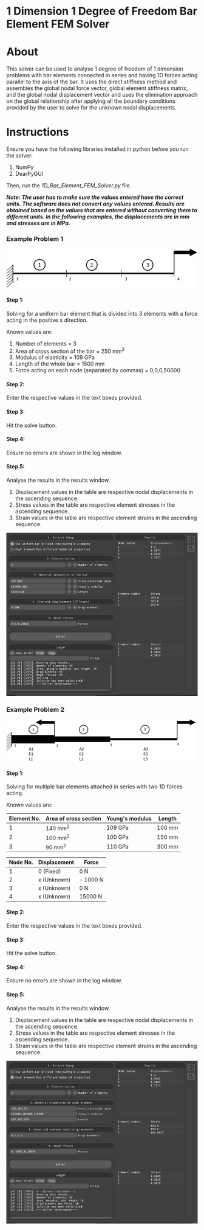 # 1 Dimension 1 Degree of Freedom Bar Element FEM Solver

<H1>About</H1>

This solver can be used to analyse 1 degree of freedom of 1 dimension problems with bar elements connected in series and having 1D forces acting parallel to the axis of the bar. It uses the direct stiffness method and assembles the global nodal force vector, global element stiffness matrix, and the global nodal displacement vector and uses the elimination approach on the global relationship after applying all the boundary conditions provided by the user to solve for the unknown nodal displacements.


<H1>Instructions</H1>

Ensure you have the following libraries installed in python before you run the solver:
    
1. NumPy 
2. DearPyGUI 
   
Then, run the <i>1D_Bar_Element_FEM_Solver.py</i> file.

<i><b>Note: The user has to make sure the values entered have the correct units. The software does not convert any values entered. Results are obtained based on the values that are entered without converting them to different units. In the following examples, the displacements are in mm and stresses are in MPa.</b></i>


<H3>Example Problem 1</H3>

![Example 1 Diagram](images/Example_1_diag.png)

<H4>Step 1:</H4>

Solving for a uniform bar element that is divided into 3 elements with a force acting in the positive x direction.

Known values are:
1. Number of elements = 3
2. Area of cross section of the bar = 250 mm<sup>2</sup>
3. Modulus of elasticity = 109 GPa
4. Length of the whole bar = 1500 mm
5. Force acting on each node (separated by commas) = 0,0,0,50000


<H4>Step 2:</H4>

Enter the respective values in the text boxes provided. 

<H4>Step 3:</H4>

Hit the solve button.

<H4>Step 4:</H4>

Ensure no errors are shown in the log window.

<H4>Step 5:</H4>

Analyse the results in the results window.

1. Displacement values in the table are respective nodal displacements in the ascending sequence.
2. Stress values in the table are respective element stresses in the ascending sequence.
3. Strain values in the table are respective element strains in the ascending sequence.


![Example 1 screenshot](images/Example_1.png)


<H3>Example Problem 2</H3>

![Example 1 Diagram](images/Example_2_diag.png)

<H4>Step 1:</H4>

Solving for multiple bar elements attached in series with two 1D forces acting.

Known values are:

| Element No. | Area of cross section | Young's modulus | Length |
| --- | ----------- | ----------- | ----------- |
| 1 | 140 mm<sup>2</sup> | 109 GPa | 100 mm |
| 2 | 100 mm<sup>2</sup> | 100 GPa | 150 mm |
| 3 | 90 mm<sup>2</sup> | 110 GPa | 300 mm |

| Node No. | Displacement | Force |
| --- | ----------- | ----------- 
| 1 | 0 (Fixed) | 0 N
| 2 | x (Unknown) | - 1000 N
| 3 | x (Unknown) | 0 N
| 4 | x (Unknown) | 15000 N

<H4>Step 2:</H4>

Enter the respective values in the text boxes provided. 

<H4>Step 3:</H4>

Hit the solve button.

<H4>Step 4:</H4>

Ensure no errors are shown in the log window.

<H4>Step 5:</H4>

Analyse the results in the results window.

1. Displacement values in the table are respective nodal displacements in the ascending sequence.
2. Stress values in the table are respective element stresses in the ascending sequence.
3. Strain values in the table are respective element strains in the ascending sequence.


![Example 1 screenshot](images/Example_2.png)
